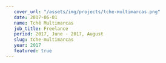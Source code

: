 ```yaml
---
   cover_url: "/assets/img/projects/tche-multimarcas.png"
   date: 2017-06-01
   name: Tchê Multimarcas
   job_title: Freelance
   period: 2017, June - 2017, August
   slug: tche-multimarcas
   year: 2017
   featured: true
---
```

  